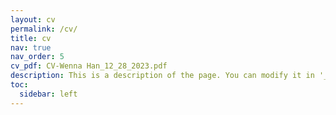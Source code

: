 ```yaml
---
layout: cv
permalink: /cv/
title: cv
nav: true
nav_order: 5
cv_pdf: CV-Wenna Han_12_28_2023.pdf
description: This is a description of the page. You can modify it in '_pages/cv.md'. You can also change or remove the top pdf download button.
toc:
  sidebar: left
---
```

